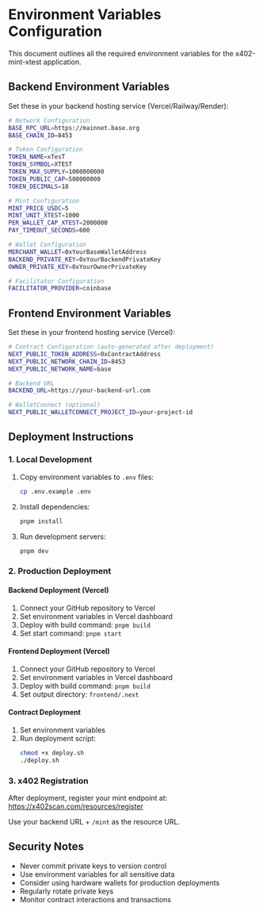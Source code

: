 # Environment Variables Configuration

This document outlines all the required environment variables for the x402-mint-xtest application.

## Backend Environment Variables

Set these in your backend hosting service (Vercel/Railway/Render):

```bash
# Network Configuration
BASE_RPC_URL=https://mainnet.base.org
BASE_CHAIN_ID=8453

# Token Configuration
TOKEN_NAME=xTesT
TOKEN_SYMBOL=XTEST
TOKEN_MAX_SUPPLY=1000000000
TOKEN_PUBLIC_CAP=500000000
TOKEN_DECIMALS=18

# Mint Configuration
MINT_PRICE_USDC=5
MINT_UNIT_XTEST=1000
PER_WALLET_CAP_XTEST=2000000
PAY_TIMEOUT_SECONDS=600

# Wallet Configuration
MERCHANT_WALLET=0xYourBaseWalletAddress
BACKEND_PRIVATE_KEY=0xYourBackendPrivateKey
OWNER_PRIVATE_KEY=0xYourOwnerPrivateKey

# Facilitator Configuration
FACILITATOR_PROVIDER=coinbase
```

## Frontend Environment Variables

Set these in your frontend hosting service (Vercel):

```bash
# Contract Configuration (auto-generated after deployment)
NEXT_PUBLIC_TOKEN_ADDRESS=0xContractAddress
NEXT_PUBLIC_NETWORK_CHAIN_ID=8453
NEXT_PUBLIC_NETWORK_NAME=base

# Backend URL
BACKEND_URL=https://your-backend-url.com

# WalletConnect (optional)
NEXT_PUBLIC_WALLETCONNECT_PROJECT_ID=your-project-id
```

## Deployment Instructions

### 1. Local Development

1. Copy environment variables to `.env` files:
   ```bash
   cp .env.example .env
   ```

2. Install dependencies:
   ```bash
   pnpm install
   ```

3. Run development servers:
   ```bash
   pnpm dev
   ```

### 2. Production Deployment

#### Backend Deployment (Vercel)

1. Connect your GitHub repository to Vercel
2. Set environment variables in Vercel dashboard
3. Deploy with build command: `pnpm build`
4. Set start command: `pnpm start`

#### Frontend Deployment (Vercel)

1. Connect your GitHub repository to Vercel
2. Set environment variables in Vercel dashboard
3. Deploy with build command: `pnpm build`
4. Set output directory: `frontend/.next`

#### Contract Deployment

1. Set environment variables
2. Run deployment script:
   ```bash
   chmod +x deploy.sh
   ./deploy.sh
   ```

### 3. x402 Registration

After deployment, register your mint endpoint at:
https://x402scan.com/resources/register

Use your backend URL + `/mint` as the resource URL.

## Security Notes

- Never commit private keys to version control
- Use environment variables for all sensitive data
- Consider using hardware wallets for production deployments
- Regularly rotate private keys
- Monitor contract interactions and transactions
